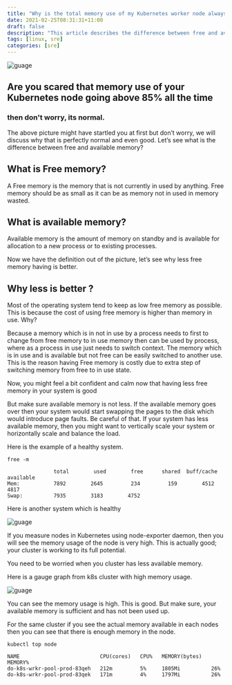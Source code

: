 ```yaml
---
title: "Why is the total memory use of my Kubernetes worker node always above 90%?"
date: 2021-02-25T08:31:31+11:00
draft: false
description: "This article describes the difference between free and available memory and why you should not be worried when you K8s cluster node memory usage is always high."
tags: [linux, sre]
categories: [sre]
---
```


![guage](/img/guage.png)

## Are you scared that memory use of your Kubernetes node going above 85% all the time

### then don't worry, its normal. 

The above picture might have startled you at first but don’t worry, we will discuss why that is perfectly normal and even good. Let’s see what is the difference between free and available memory?

## What is Free memory?

A Free memory is the memory that is not currently in used by anything. Free memory should be as small as it can be as memory not in used in memory wasted. 

## What is available memory?

Available memory is the amount of memory on standby and is available for allocation to a new process or to existing processes.

Now we have the definition out of the picture, let’s see why less free memory having is better.

## Why less is better ?

Most of the operating system tend to keep as low free memory as possible. This is because the cost of using free memory is higher than memory in use. Why?


Because a memory which is in not in use by a process needs to first to change from free memory to in use memory then can be used by process, where as a process in use just needs to switch context. The memory which is in use and is available but not free can be easily switched to another use. This is the reason having Free memory is costly due to extra step of switching memory from free to in use state.

Now, you might feel a bit confident and calm now that having less free memory in your system is good

But make sure available memory is not less. If the available memory goes over then your system would start swapping the pages to the disk which would introduce page faults. Be careful of that. If your system has less available memory, then you might want to vertically scale your system or horizontally scale and balance the load.

Here is the example of a healthy system. 

```
free -m

               total        used        free      shared  buff/cache   available
Mem:           7892        2645         234         159        4512          4817
Swap:          7935        3183        4752
```

Here is another system which is healthy

![guage](/img/linechart.png)

If you measure nodes in Kubernetes using node-exporter daemon, then you will see the memory usage of the node is very high. This is actually good; your cluster is working to its full potential.

You need to be worried when you cluster has less available memory. 

Here is a gauge graph from k8s cluster with high memory usage.

![guage](/img/guage.png)

You can see the memory usage is high. This is good. But make sure, your available memory is sufficient and has not been used up.

For the same cluster if you see the actual memory available in each nodes then you can see that there is enough memory in the node.

```
kubectl top node                                                                                                                                                        

NAME                          CPU(cores)   CPU%   MEMORY(bytes)   MEMORY%   
do-k8s-wrkr-pool-prod-83qeh   212m         5%     1805Mi          26%       
do-k8s-wrkr-pool-prod-83qek   171m         4%     1797Mi          26%    
```